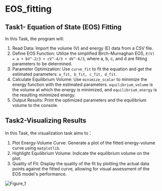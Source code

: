 # EOS_fitting


## Task1- Equation of State (EOS) Fitting
In this Task, the program will:

1. Read Data: Import the volume (V) and energy (E) data from a CSV file.
2. Define EOS Function: Utilize the simplified Birch-Murnaghan EOS, ```E(V) = a + bV^-2/3 + cV^-4/3 + dV^-6/3```, where a, b, c, and d are fitting parameters to be determined.
3. Parameter Optimization: Use `curve_fit` to fit the equation and get the estimated parameters: `a_fit, b_fit, c_fit, d_fit`.
4. Calculate Equilibrium Volume: Use `minimize_scalar` to minimize the energy function with the estimated parameters. `equilibrium_volume` is the volume at which the energy is minimized, and `equilibrium_energy` is the resulting minimized energy.
5. Output Results: Print the optimized parameters and the equilibrium volume to the console.

## Task2-Visualizing Results
In this Task, the visualization task aims to：
1. Plot Energy-Volume Curve: Generate a plot of the fitted energy-volume curve using `matplotlib`.
2. Highlight Equilibrium Volume: Indicate the equilibrium volume on the plot.
3. Quality of Fit: Display the quality of the fit by plotting the actual data points against the fitted curve, allowing for visual assessment of the EOS model's performance.

![Figure_1](https://github.com/Ling0626/eos_fitting/assets/148604827/1690b30f-f9fd-4699-b9c0-5529fb1991f4)
